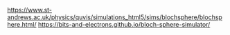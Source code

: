 https://www.st-andrews.ac.uk/physics/quvis/simulations_html5/sims/blochsphere/blochsphere.html/
https://bits-and-electrons.github.io/bloch-sphere-simulator/
